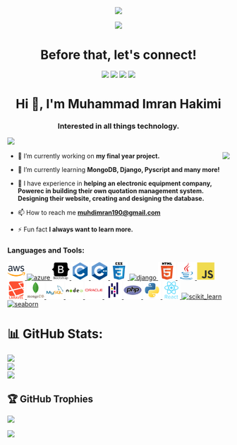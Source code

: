 <p align="center">
<img src=https://capsule-render.vercel.app/api?type=waving&color=gradient&customColorList=3,5,7&height=100&section=header&text=About%20Me%20👨‍💻&animation=fadeIn&fontSize=60&/>
</p>

<p align="center">
<img src="https://media0.giphy.com/media/Er3QVX48nt5ok/giphy.gif?cid=ecf05e47r2z0wx9ibt17bsxtxnp5whikxzkn1hm9anzv74p2&rid=giphy.gif&ct=g" height=200></img>
</p>

<h1 align="center">Before that, let's connect!</h1>

<div align="center">
<a href="https://www.linkedin.com/in/imran-hakimi-29113023b/"><img height="50" src="https://cdn-icons-png.flaticon.com/512/4494/4494498.png"/></a>
<a href="https://www.instagram.com/muhdimranh/"><img height="50" src="https://cdn-icons-png.flaticon.com/512/4494/4494489.png"/></a>
<a href="https://www.reddit.com/user/muhdimranh"><img height="50" src="https://cdn-icons-png.flaticon.com/512/4494/4494501.png"/></a>
<a href="https://discordapp.com/users/482241894026313729"><img height="50" src="https://cdn-icons-png.flaticon.com/512/4494/4494737.png"/></a>
</div>
 
<h1 align="center">Hi 👋, I'm Muhammad Imran Hakimi</h1>
<h3 align="center">Interested in all things technology.</h3>

[![](https://visitcount.itsvg.in/api?id=muhdimranh&icon=8&color=10)](https://visitcount.itsvg.in)

<img align="right" src="https://media2.giphy.com/media/jrutBd1N7ZhsINAPzs/giphy.gif?cid=ecf05e47r271ncvrq4vpw0vc903731olt7d8tkgrjs1svipr&rid=giphy.gif&ct=g"></img>


- 🔭 I’m currently working on **my final year project.**

- 🌱 I’m currently learning **MongoDB, Django, Pyscript and many more!**

- 📄 I have experience in **helping an electronic equipment company, Powerec in building their own quotation management system. Designing their website, creating and designing the database.**

- 📫 How to reach me **muhdimran190@gmail.com**

- ⚡ Fun fact **I always want to learn more.**






<h3 align="left">Languages and Tools:</h3>
<p align="left"> <a href="https://aws.amazon.com" target="_blank" rel="noreferrer"> <img src="https://raw.githubusercontent.com/devicons/devicon/master/icons/amazonwebservices/amazonwebservices-original-wordmark.svg" alt="aws" width="40" height="40"/> </a> <a href="https://azure.microsoft.com/en-in/" target="_blank" rel="noreferrer"> <img src="https://www.vectorlogo.zone/logos/microsoft_azure/microsoft_azure-icon.svg" alt="azure" width="40" height="40"/> </a> <a href="https://getbootstrap.com" target="_blank" rel="noreferrer"> <img src="https://raw.githubusercontent.com/devicons/devicon/master/icons/bootstrap/bootstrap-plain-wordmark.svg" alt="bootstrap" width="40" height="40"/> </a> <a href="https://www.cprogramming.com/" target="_blank" rel="noreferrer"> <img src="https://raw.githubusercontent.com/devicons/devicon/master/icons/c/c-original.svg" alt="c" width="40" height="40"/> </a> <a href="https://www.w3schools.com/cpp/" target="_blank" rel="noreferrer"> <img src="https://raw.githubusercontent.com/devicons/devicon/master/icons/cplusplus/cplusplus-original.svg" alt="cplusplus" width="40" height="40"/> </a> <a href="https://www.w3schools.com/css/" target="_blank" rel="noreferrer"> <img src="https://raw.githubusercontent.com/devicons/devicon/master/icons/css3/css3-original-wordmark.svg" alt="css3" width="40" height="40"/> </a> <a href="https://www.djangoproject.com/" target="_blank" rel="noreferrer"> <img src="https://cdn.worldvectorlogo.com/logos/django.svg" alt="django" width="40" height="40"/> </a> <a href="https://www.w3.org/html/" target="_blank" rel="noreferrer"> <img src="https://raw.githubusercontent.com/devicons/devicon/master/icons/html5/html5-original-wordmark.svg" alt="html5" width="40" height="40"/> </a> <a href="https://www.java.com" target="_blank" rel="noreferrer"> <img src="https://raw.githubusercontent.com/devicons/devicon/master/icons/java/java-original.svg" alt="java" width="40" height="40"/> </a> <a href="https://developer.mozilla.org/en-US/docs/Web/JavaScript" target="_blank" rel="noreferrer"> <img src="https://raw.githubusercontent.com/devicons/devicon/master/icons/javascript/javascript-original.svg" alt="javascript" width="40" height="40"/> </a> <a href="https://laravel.com/" target="_blank" rel="noreferrer"> <img src="https://raw.githubusercontent.com/devicons/devicon/master/icons/laravel/laravel-plain-wordmark.svg" alt="laravel" width="40" height="40"/> </a> <a href="https://www.mongodb.com/" target="_blank" rel="noreferrer"> <img src="https://raw.githubusercontent.com/devicons/devicon/master/icons/mongodb/mongodb-original-wordmark.svg" alt="mongodb" width="40" height="40"/> </a> <a href="https://www.mysql.com/" target="_blank" rel="noreferrer"> <img src="https://raw.githubusercontent.com/devicons/devicon/master/icons/mysql/mysql-original-wordmark.svg" alt="mysql" width="40" height="40"/> </a> <a href="https://nodejs.org" target="_blank" rel="noreferrer"> <img src="https://raw.githubusercontent.com/devicons/devicon/master/icons/nodejs/nodejs-original-wordmark.svg" alt="nodejs" width="40" height="40"/> </a> <a href="https://www.oracle.com/" target="_blank" rel="noreferrer"> <img src="https://raw.githubusercontent.com/devicons/devicon/master/icons/oracle/oracle-original.svg" alt="oracle" width="40" height="40"/> </a> <a href="https://pandas.pydata.org/" target="_blank" rel="noreferrer"> <img src="https://raw.githubusercontent.com/devicons/devicon/2ae2a900d2f041da66e950e4d48052658d850630/icons/pandas/pandas-original.svg" alt="pandas" width="40" height="40"/> </a> <a href="https://www.php.net" target="_blank" rel="noreferrer"> <img src="https://raw.githubusercontent.com/devicons/devicon/master/icons/php/php-original.svg" alt="php" width="40" height="40"/> </a> <a href="https://www.python.org" target="_blank" rel="noreferrer"> <img src="https://raw.githubusercontent.com/devicons/devicon/master/icons/python/python-original.svg" alt="python" width="40" height="40"/> </a> <a href="https://reactjs.org/" target="_blank" rel="noreferrer"> <img src="https://raw.githubusercontent.com/devicons/devicon/master/icons/react/react-original-wordmark.svg" alt="react" width="40" height="40"/> </a> <a href="https://scikit-learn.org/" target="_blank" rel="noreferrer"> <img src="https://upload.wikimedia.org/wikipedia/commons/0/05/Scikit_learn_logo_small.svg" alt="scikit_learn" width="40" height="40"/> </a> <a href="https://seaborn.pydata.org/" target="_blank" rel="noreferrer"> <img src="https://seaborn.pydata.org/_images/logo-mark-lightbg.svg" alt="seaborn" width="40" height="40"/> </a> </p>


<!---
muhdimranh/muhdimranh is a ✨ special ✨ repository because its `README.md` (this file) appears on your GitHub profile.
You can click the Preview link to take a look at your changes.
--->

# 📊 GitHub Stats:
![](https://github-readme-stats.vercel.app/api?username=muhdimranh&theme=bear&hide_border=false&include_all_commits=false&count_private=false)<br/>
![](https://github-readme-streak-stats.herokuapp.com/?user=muhdimranh&theme=bear&hide_border=false)<br/>
![](https://github-readme-stats.vercel.app/api/top-langs/?username=muhdimranh&theme=bear&hide_border=false&include_all_commits=false&count_private=false&layout=compact)

## 🏆 GitHub Trophies
![](https://github-profile-trophy.vercel.app/?username=muhdimranh&theme=discord&no-frame=false&no-bg=false&margin-w=4)

![](https://quotes-github-readme.vercel.app/api?type=vetical&theme=tokyonight)
